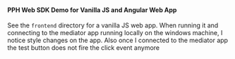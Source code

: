 #### PPH Web SDK Demo for Vanilla JS and Angular Web App


See the `frontend` directory for a vanilla JS web app. When running it and connecting to the mediator app
running locally on the windows machine, I notice style changes on the app. Also once I connected to the mediator app the test button does  not fire the click event anymore